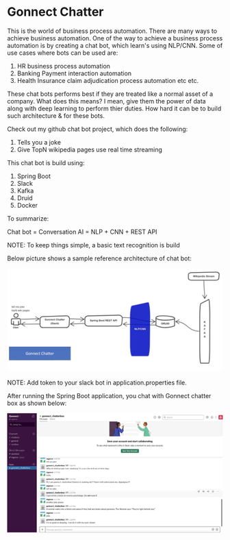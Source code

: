 # Gonnect Chatter

 This is the world of business process automation. There are many ways to achieve business automation. One of the way to achieve a business process automation is by creating a chat bot, which learn's using NLP/CNN. Some of use cases where bots can be used are:
  1. HR business process automation
  2. Banking Payment interaction automation
  3. Health Insurance claim adjudication process automation etc etc. 
  
  These chat bots performs best if they are treated like a normal asset of a company. What does this means? I mean, give them the power of data along with deep learning to perform thier duties. How hard it can be to build such architecture & for these bots. 
  
  Check out my github chat bot project, which does the following:
 1. Tells you a joke
 2. Give TopN wikipedia pages use real time streaming
 
 This chat bot is build using:
 1. Spring Boot
 2. Slack
 3. Kafka
 4. Druid
 5. Docker
 
 To summarize:
 
 Chat bot = Conversation AI = NLP + CNN + REST API
 
 NOTE: To keep things simple, a basic text recognition is build
 
 Below picture shows a sample reference architecture of chat bot:
 
 ![alt text](./Gonnect_Chatter.png)
   
 NOTE: Add token to your slack bot in application.properties file.
 
 After running the Spring Boot application, you chat with Gonnect chatter box as shown below:
 
 ![alt text](./Slack.png)